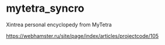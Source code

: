 # mytetra_syncro
Xintrea personal encyclopedy from MyTetra

https://webhamster.ru/site/page/index/articles/projectcode/105
